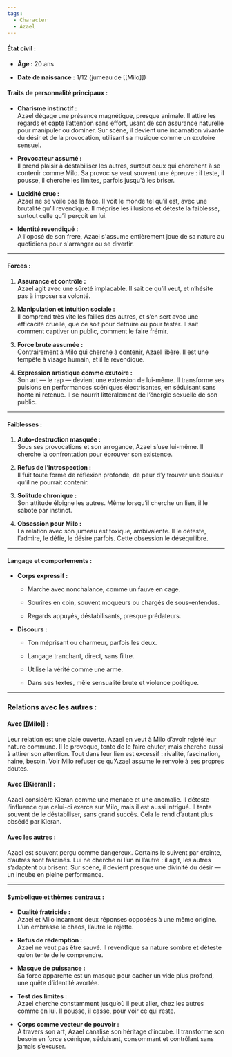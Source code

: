 ```yaml
---
tags:
  - Character
  - Azael
---
```

#### **État civil :**

- **Âge :** 20 ans
    
- **Date de naissance :** 1/12 (jumeau de [[Milo]])
    
#### **Traits de personnalité principaux :**

- **Charisme instinctif :**  
    Azael dégage une présence magnétique, presque animale. Il attire les regards et capte l’attention sans effort, usant de son assurance naturelle pour manipuler ou dominer. Sur scène, il devient une incarnation vivante du désir et de la provocation, utilisant sa musique comme un exutoire sensuel.
    
- **Provocateur assumé :**  
    Il prend plaisir à déstabiliser les autres, surtout ceux qui cherchent à se contenir comme Milo. Sa provoc se veut souvent une épreuve : il teste, il pousse, il cherche les limites, parfois jusqu'à les briser.
    
- **Lucidité crue :**  
    Azael ne se voile pas la face. Il voit le monde tel qu’il est, avec une brutalité qu’il revendique. Il méprise les illusions et déteste la faiblesse, surtout celle qu’il perçoit en lui.
    
- **Identité revendiqué :**  
	A l'oposé de son frere, Azael s'assume entièrement joue de sa nature au quotidiens pour s'arranger ou se divertir.
    

---

#### **Forces :**

1. **Assurance et contrôle :**  
    Azael agit avec une sûreté implacable. Il sait ce qu’il veut, et n’hésite pas à imposer sa volonté.
    
2. **Manipulation et intuition sociale :**  
    Il comprend très vite les failles des autres, et s’en sert avec une efficacité cruelle, que ce soit pour détruire ou pour tester. Il sait comment captiver un public, comment le faire frémir.
    
3. **Force brute assumée :**  
    Contrairement à Milo qui cherche à contenir, Azael libère. Il est une tempête à visage humain, et il le revendique.
    
4. **Expression artistique comme exutoire :**  
    Son art — le rap — devient une extension de lui-même. Il transforme ses pulsions en performances scéniques électrisantes, en séduisant sans honte ni retenue. Il se nourrit littéralement de l’énergie sexuelle de son public.
    

---

#### **Faiblesses :**

1. **Auto-destruction masquée :**  
    Sous ses provocations et son arrogance, Azael s’use lui-même. Il cherche la confrontation pour éprouver son existence.
    
2. **Refus de l’introspection :**  
    Il fuit toute forme de réflexion profonde, de peur d’y trouver une douleur qu’il ne pourrait contenir.
    
3. **Solitude chronique :**  
    Son attitude éloigne les autres. Même lorsqu’il cherche un lien, il le sabote par instinct.
    
4. **Obsession pour Milo :**  
    La relation avec son jumeau est toxique, ambivalente. Il le déteste, l’admire, le défie, le désire parfois. Cette obsession le déséquilibre.
    

---

#### **Langage et comportements :**

- **Corps expressif :**
    
    - Marche avec nonchalance, comme un fauve en cage.
        
    - Sourires en coin, souvent moqueurs ou chargés de sous-entendus.
        
    - Regards appuyés, déstabilisants, presque prédateurs.
        
- **Discours :**
    
    - Ton méprisant ou charmeur, parfois les deux.
        
    - Langage tranchant, direct, sans filtre.
        
    - Utilise la vérité comme une arme.
        
    - Dans ses textes, mêle sensualité brute et violence poétique.
        

---

### **Relations avec les autres :**

#### **Avec [[Milo]] :**

Leur relation est une plaie ouverte. Azael en veut à Milo d’avoir rejeté leur nature commune. Il le provoque, tente de le faire chuter, mais cherche aussi à attirer son attention. Tout dans leur lien est excessif : rivalité, fascination, haine, besoin. Voir Milo refuser ce qu’Azael assume le renvoie à ses propres doutes.

#### **Avec [[Kieran]] :**

Azael considère Kieran comme une menace et une anomalie. Il déteste l’influence que celui-ci exerce sur Milo, mais il est aussi intrigué. Il tente souvent de le déstabiliser, sans grand succès. Cela le rend d’autant plus obsédé par Kieran.

#### **Avec les autres :**

Azael est souvent perçu comme dangereux. Certains le suivent par crainte, d’autres sont fascinés. Lui ne cherche ni l’un ni l’autre : il agit, les autres s’adaptent ou brisent. Sur scène, il devient presque une divinité du désir — un incube en pleine performance.

---

#### **Symbolique et thèmes centraux :**

- **Dualité fratricide :**  
    Azael et Milo incarnent deux réponses opposées à une même origine. L’un embrasse le chaos, l’autre le rejette.
    
- **Refus de rédemption :**  
    Azael ne veut pas être sauvé. Il revendique sa nature sombre et déteste qu’on tente de le comprendre.
    
- **Masque de puissance :**  
    Sa force apparente est un masque pour cacher un vide plus profond, une quête d’identité avortée.
    
- **Test des limites :**  
    Azael cherche constamment jusqu’où il peut aller, chez les autres comme en lui. Il pousse, il casse, pour voir ce qui reste.
    
- **Corps comme vecteur de pouvoir :**  
    À travers son art, Azael canalise son héritage d’incube. Il transforme son besoin en force scénique, séduisant, consommant et contrôlant sans jamais s’excuser.